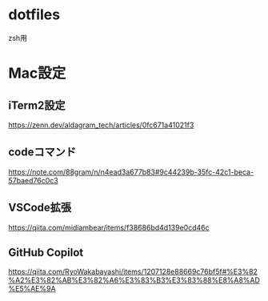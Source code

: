 # dotfiles
zsh用

# Mac設定
## iTerm2設定
https://zenn.dev/aldagram_tech/articles/0fc671a41021f3

## codeコマンド
https://note.com/88gram/n/n4ead3a677b83#9c44239b-35fc-42c1-beca-57baed76c0c3


## VSCode拡張
https://qiita.com/midiambear/items/f38686bd4d139e0cd46c

## GitHub Copilot
https://qiita.com/RyoWakabayashi/items/1207128e88669c76bf5f#%E3%82%A2%E3%82%AB%E3%82%A6%E3%83%B3%E3%83%88%E8%A8%AD%E5%AE%9A
